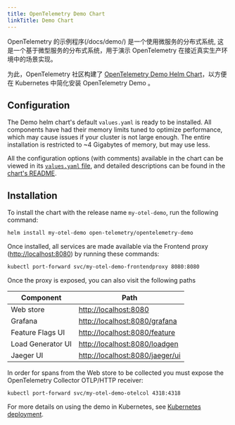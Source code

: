 ```yaml
---
title: OpenTelemetry Demo Chart
linkTitle: Demo Chart
---
```


OpenTelemetry 的示例程序(/docs/demo/) 是一个使用微服务的分布式系统,  这是一个基于微型服务的分布式系统，用于演示 OpenTelemetry 在接近真实生产环境中的场景实现。

为此，OpenTelemetry 社区构建了 [OpenTelemetry Demo Helm Chart](https://github.com/open-telemetry/opentelemetry-helm-charts/tree/main/charts/opentelemetry-demo)，以方便在 Kubernetes 中简化安装 OpenTelemetry Demo 。


## Configuration

The Demo helm chart's default `values.yaml` is ready to be installed. All
components have had their memory limits tuned to optimize performance, which may
cause issues if your cluster is not large enough. The entire installation is
restricted to ~4 Gigabytes of memory, but may use less.

All the configuration options (with comments) available in the chart can be
viewed in its
[`values.yaml` file](https://github.com/open-telemetry/opentelemetry-helm-charts/blob/main/charts/opentelemetry-demo/values.yaml),
and detailed descriptions can be found in the
[chart's README](https://github.com/open-telemetry/opentelemetry-helm-charts/tree/main/charts/opentelemetry-demo#chart-parameters).

## Installation

To install the chart with the release name `my-otel-demo`, run the following
command:

```sh
helm install my-otel-demo open-telemetry/opentelemetry-demo
```

Once installed, all services are made available via the Frontend proxy
(<http://localhost:8080>) by running these commands:

```sh
kubectl port-forward svc/my-otel-demo-frontendproxy 8080:8080
```

Once the proxy is exposed, you can also visit the following paths

| Component         | Path                              |
| ----------------- | --------------------------------- |
| Web store         | <http://localhost:8080>           |
| Grafana           | <http://localhost:8080/grafana>   |
| Feature Flags UI  | <http://localhost:8080/feature>   |
| Load Generator UI | <http://localhost:8080/loadgen>   |
| Jaeger UI         | <http://localhost:8080/jaeger/ui> |

In order for spans from the Web store to be collected you must expose the
OpenTelemetry Collector OTLP/HTTP receiver:

```sh
kubectl port-forward svc/my-otel-demo-otelcol 4318:4318
```

For more details on using the demo in Kubernetes, see
[Kubernetes deployment](/docs/demo/kubernetes-deployment/).

